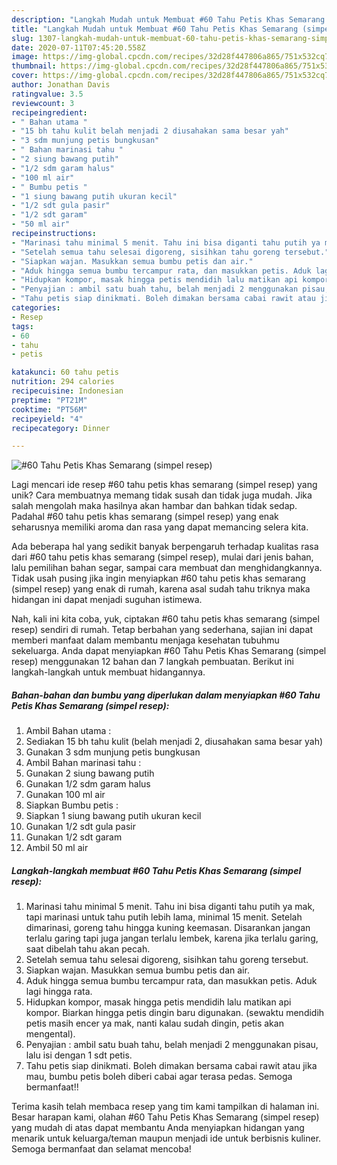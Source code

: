 ```yaml
---
description: "Langkah Mudah untuk Membuat #60 Tahu Petis Khas Semarang (simpel resep), Bisa Manjain Lidah"
title: "Langkah Mudah untuk Membuat #60 Tahu Petis Khas Semarang (simpel resep), Bisa Manjain Lidah"
slug: 1307-langkah-mudah-untuk-membuat-60-tahu-petis-khas-semarang-simpel-resep-bisa-manjain-lidah
date: 2020-07-11T07:45:20.558Z
image: https://img-global.cpcdn.com/recipes/32d28f447806a865/751x532cq70/60-tahu-petis-khas-semarang-simpel-resep-foto-resep-utama.jpg
thumbnail: https://img-global.cpcdn.com/recipes/32d28f447806a865/751x532cq70/60-tahu-petis-khas-semarang-simpel-resep-foto-resep-utama.jpg
cover: https://img-global.cpcdn.com/recipes/32d28f447806a865/751x532cq70/60-tahu-petis-khas-semarang-simpel-resep-foto-resep-utama.jpg
author: Jonathan Davis
ratingvalue: 3.5
reviewcount: 3
recipeingredient:
- " Bahan utama "
- "15 bh tahu kulit belah menjadi 2 diusahakan sama besar yah"
- "3 sdm munjung petis bungkusan"
- " Bahan marinasi tahu "
- "2 siung bawang putih"
- "1/2 sdm garam halus"
- "100 ml air"
- " Bumbu petis "
- "1 siung bawang putih ukuran kecil"
- "1/2 sdt gula pasir"
- "1/2 sdt garam"
- "50 ml air"
recipeinstructions:
- "Marinasi tahu minimal 5 menit. Tahu ini bisa diganti tahu putih ya mak, tapi marinasi untuk tahu putih lebih lama, minimal 15 menit. Setelah dimarinasi, goreng tahu hingga kuning keemasan. Disarankan jangan terlalu garing tapi juga jangan terlalu lembek, karena jika terlalu garing, saat dibelah tahu akan pecah."
- "Setelah semua tahu selesai digoreng, sisihkan tahu goreng tersebut."
- "Siapkan wajan. Masukkan semua bumbu petis dan air."
- "Aduk hingga semua bumbu tercampur rata, dan masukkan petis. Aduk lagi hingga rata."
- "Hidupkan kompor, masak hingga petis mendidih lalu matikan api kompor. Biarkan hingga petis dingin baru digunakan. (sewaktu mendidih petis masih encer ya mak, nanti kalau sudah dingin, petis akan mengental)."
- "Penyajian : ambil satu buah tahu, belah menjadi 2 menggunakan pisau, lalu isi dengan 1 sdt petis."
- "Tahu petis siap dinikmati. Boleh dimakan bersama cabai rawit atau jika mau, bumbu petis boleh diberi cabai agar terasa pedas. Semoga bermanfaat!!"
categories:
- Resep
tags:
- 60
- tahu
- petis

katakunci: 60 tahu petis 
nutrition: 294 calories
recipecuisine: Indonesian
preptime: "PT21M"
cooktime: "PT56M"
recipeyield: "4"
recipecategory: Dinner

---
```



![#60 Tahu Petis Khas Semarang (simpel resep)](https://img-global.cpcdn.com/recipes/32d28f447806a865/751x532cq70/60-tahu-petis-khas-semarang-simpel-resep-foto-resep-utama.jpg)

Lagi mencari ide resep #60 tahu petis khas semarang (simpel resep) yang unik? Cara membuatnya memang tidak susah dan tidak juga mudah. Jika salah mengolah maka hasilnya akan hambar dan bahkan tidak sedap. Padahal #60 tahu petis khas semarang (simpel resep) yang enak seharusnya memiliki aroma dan rasa yang dapat memancing selera kita.

Ada beberapa hal yang sedikit banyak berpengaruh terhadap kualitas rasa dari #60 tahu petis khas semarang (simpel resep), mulai dari jenis bahan, lalu pemilihan bahan segar, sampai cara membuat dan menghidangkannya. Tidak usah pusing jika ingin menyiapkan #60 tahu petis khas semarang (simpel resep) yang enak di rumah, karena asal sudah tahu triknya maka hidangan ini dapat menjadi suguhan istimewa.




Nah, kali ini kita coba, yuk, ciptakan #60 tahu petis khas semarang (simpel resep) sendiri di rumah. Tetap berbahan yang sederhana, sajian ini dapat memberi manfaat dalam membantu menjaga kesehatan tubuhmu sekeluarga. Anda dapat menyiapkan #60 Tahu Petis Khas Semarang (simpel resep) menggunakan 12 bahan dan 7 langkah pembuatan. Berikut ini langkah-langkah untuk membuat hidangannya.

<!--inarticleads1-->

##### Bahan-bahan dan bumbu yang diperlukan dalam menyiapkan #60 Tahu Petis Khas Semarang (simpel resep):

1. Ambil  Bahan utama :
1. Sediakan 15 bh tahu kulit (belah menjadi 2, diusahakan sama besar yah)
1. Gunakan 3 sdm munjung petis bungkusan
1. Ambil  Bahan marinasi tahu :
1. Gunakan 2 siung bawang putih
1. Gunakan 1/2 sdm garam halus
1. Gunakan 100 ml air
1. Siapkan  Bumbu petis :
1. Siapkan 1 siung bawang putih ukuran kecil
1. Gunakan 1/2 sdt gula pasir
1. Gunakan 1/2 sdt garam
1. Ambil 50 ml air




<!--inarticleads2-->

##### Langkah-langkah membuat #60 Tahu Petis Khas Semarang (simpel resep):

1. Marinasi tahu minimal 5 menit. Tahu ini bisa diganti tahu putih ya mak, tapi marinasi untuk tahu putih lebih lama, minimal 15 menit. Setelah dimarinasi, goreng tahu hingga kuning keemasan. Disarankan jangan terlalu garing tapi juga jangan terlalu lembek, karena jika terlalu garing, saat dibelah tahu akan pecah.
1. Setelah semua tahu selesai digoreng, sisihkan tahu goreng tersebut.
1. Siapkan wajan. Masukkan semua bumbu petis dan air.
1. Aduk hingga semua bumbu tercampur rata, dan masukkan petis. Aduk lagi hingga rata.
1. Hidupkan kompor, masak hingga petis mendidih lalu matikan api kompor. Biarkan hingga petis dingin baru digunakan. (sewaktu mendidih petis masih encer ya mak, nanti kalau sudah dingin, petis akan mengental).
1. Penyajian : ambil satu buah tahu, belah menjadi 2 menggunakan pisau, lalu isi dengan 1 sdt petis.
1. Tahu petis siap dinikmati. Boleh dimakan bersama cabai rawit atau jika mau, bumbu petis boleh diberi cabai agar terasa pedas. Semoga bermanfaat!!




Terima kasih telah membaca resep yang tim kami tampilkan di halaman ini. Besar harapan kami, olahan #60 Tahu Petis Khas Semarang (simpel resep) yang mudah di atas dapat membantu Anda menyiapkan hidangan yang menarik untuk keluarga/teman maupun menjadi ide untuk berbisnis kuliner. Semoga bermanfaat dan selamat mencoba!
